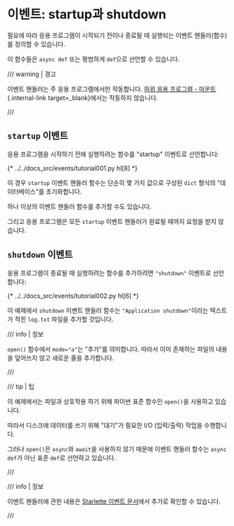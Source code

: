 # 이벤트: startup과 shutdown

필요에 따라 응용 프로그램이 시작되기 전이나 종료될 때 실행되는 이벤트 핸들러(함수)를 정의할 수 있습니다.

이 함수들은 `async def` 또는 평범하게 `def`으로 선언할 수 있습니다.

/// warning | 경고

이벤트 핸들러는 주 응용 프로그램에서만 작동합니다. [하위 응용 프로그램 - 마운트](./sub-applications.md){.internal-link target=_blank}에서는 작동하지 않습니다.

///

## `startup` 이벤트

응용 프로그램을 시작하기 전에 실행하려는 함수를 "startup" 이벤트로 선언합니다:

{* ../../docs_src/events/tutorial001.py hl[8] *}

이 경우 `startup` 이벤트 핸들러 함수는 단순히 몇 가지 값으로 구성된 `dict` 형식의 "데이터베이스"를 초기화합니다.

하나 이상의 이벤트 핸들러 함수를 추가할 수도 있습니다.

그리고 응용 프로그램은 모든 `startup` 이벤트 핸들러가 완료될 때까지 요청을 받지 않습니다.

## `shutdown` 이벤트

응용 프로그램이 종료될 때 실행하려는 함수를 추가하려면 `"shutdown"` 이벤트로 선언합니다:

{* ../../docs_src/events/tutorial002.py hl[6] *}

이 예제에서 `shutdown` 이벤트 핸들러 함수는 `"Application shutdown"`이라는 텍스트가 적힌 `log.txt` 파일을 추가할 것입니다.

/// info | 정보

`open()` 함수에서 `mode="a"`는 "추가"를 의미합니다. 따라서 이미 존재하는 파일의 내용을 덮어쓰지 않고 새로운 줄을 추가합니다.

///

/// tip | 팁

이 예제에서는 파일과 상호작용 하기 위해 파이썬 표준 함수인 `open()`을 사용하고 있습니다.

따라서 디스크에 데이터를 쓰기 위해 "대기"가 필요한 I/O (입력/출력) 작업을 수행합니다.

그러나 `open()`은 `async`와 `await`을 사용하지 않기 때문에 이벤트 핸들러 함수는 `async def`가 아닌 표준 `def`로 선언하고 있습니다.

///

/// info | 정보

이벤트 핸들러에 관한 내용은 <a href="https://www.starlette.io/events/" class="external-link" target="_blank">Starlette 이벤트 문서</a>에서 추가로 확인할 수 있습니다.

///
